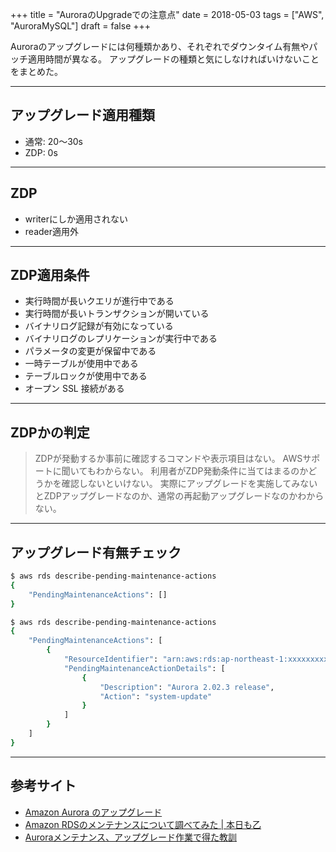 +++
title = "AuroraのUpgradeでの注意点"
date = 2018-05-03
tags = ["AWS", "AuroraMySQL"]
draft = false
+++

Auroraのアップグレードには何種類かあり、それぞれでダウンタイム有無やパッチ適用時間が異なる。
アップグレードの種類と気にしなければいけないことをまとめた。

<!--more-->


---
## アップグレード適用種類

- 通常: 20～30s
- ZDP: 0s

---
## ZDP

- writerにしか適用されない
- reader適用外

---
## ZDP適用条件

- 実行時間が長いクエリが進行中である
- 実行時間が長いトランザクションが開いている
- バイナリログ記録が有効になっている
- バイナリログのレプリケーションが実行中である
- パラメータの変更が保留中である
- 一時テーブルが使用中である
- テーブルロックが使用中である
- オープン SSL 接続がある

---
## ZDPかの判定

> ZDPが発動するか事前に確認するコマンドや表示項目はない。
> AWSサポートに聞いてもわからない。
> 利用者がZDP発動条件に当てはまるのかどうかを確認しないといけない。
> 実際にアップグレードを実施してみないとZDPアップグレードなのか、通常の再起動アップグレードなのかわからない。

---

## アップグレード有無チェック

```bash
$ aws rds describe-pending-maintenance-actions
{
    "PendingMaintenanceActions": []
}
```

```bash
$ aws rds describe-pending-maintenance-actions
{
    "PendingMaintenanceActions": [
        {
            "ResourceIdentifier": "arn:aws:rds:ap-northeast-1:xxxxxxxxxxx:cluster:cluster-auth-prd",
            "PendingMaintenanceActionDetails": [
                {
                    "Description": "Aurora 2.02.3 release",
                    "Action": "system-update"
                }
            ]
        }
    ]
}
```

---

## 参考サイト

- [Amazon Aurora のアップグレード](https://qiita.com/tonishy/items/542f7dd10cc43fd299ab)
- [Amazon RDSのメンテナンスについて調べてみた | 本日も乙](http://blog.jicoman.info/2017/01/rds_maintenance/)
- [Auroraメンテナンス、アップグレード作業で得た教訓](https://qiita.com/tkyamada112/items/cd5882aadcb2095cecd6)
